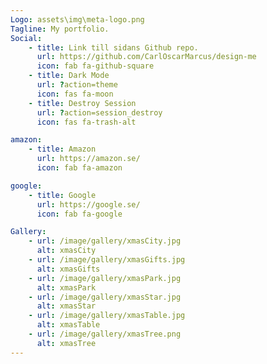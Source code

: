 ```yaml
---
Logo: assets\img\meta-logo.png
Tagline: My portfolio.
Social:
    - title: Link till sidans Github repo.
      url: https://github.com/CarlOscarMarcus/design-me
      icon: fab fa-github-square
    - title: Dark Mode
      url: ?action=theme
      icon: fas fa-moon
    - title: Destroy Session
      url: ?action=session_destroy
      icon: fas fa-trash-alt

amazon:
    - title: Amazon
      url: https://amazon.se/
      icon: fab fa-amazon

google:
    - title: Google
      url: https://google.se/
      icon: fab fa-google

Gallery:
    - url: /image/gallery/xmasCity.jpg
      alt: xmasCity
    - url: /image/gallery/xmasGifts.jpg
      alt: xmasGifts
    - url: /image/gallery/xmasPark.jpg
      alt: xmasPark
    - url: /image/gallery/xmasStar.jpg
      alt: xmasStar
    - url: /image/gallery/xmasTable.jpg
      alt: xmasTable
    - url: /image/gallery/xmasTree.png
      alt: xmasTree
---
```

